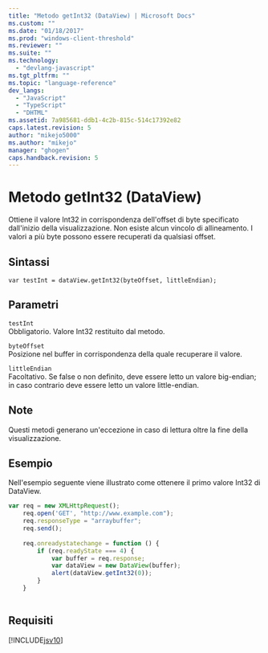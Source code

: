 ```yaml
---
title: "Metodo getInt32 (DataView) | Microsoft Docs"
ms.custom: ""
ms.date: "01/18/2017"
ms.prod: "windows-client-threshold"
ms.reviewer: ""
ms.suite: ""
ms.technology: 
  - "devlang-javascript"
ms.tgt_pltfrm: ""
ms.topic: "language-reference"
dev_langs: 
  - "JavaScript"
  - "TypeScript"
  - "DHTML"
ms.assetid: 7a985681-ddb1-4c2b-815c-514c17392e82
caps.latest.revision: 5
author: "mikejo5000"
ms.author: "mikejo"
manager: "ghogen"
caps.handback.revision: 5
---
```

# Metodo getInt32 (DataView)
Ottiene il valore Int32 in corrispondenza dell'offset di byte specificato dall'inizio della visualizzazione.  Non esiste alcun vincolo di allineamento. I valori a più byte possono essere recuperati da qualsiasi offset.  
  
## Sintassi  
  
```  
var testInt = dataView.getInt32(byteOffset, littleEndian);   
```  
  
## Parametri  
 `testInt`  
 Obbligatorio.  Valore Int32 restituito dal metodo.  
  
 `byteOffset`  
 Posizione nel buffer in corrispondenza della quale recuperare il valore.  
  
 `littleEndian`  
 Facoltativo.  Se false o non definito, deve essere letto un valore big\-endian; in caso contrario deve essere letto un valore little\-endian.  
  
## Note  
 Questi metodi generano un'eccezione in caso di lettura oltre la fine della visualizzazione.  
  
## Esempio  
 Nell'esempio seguente viene illustrato come ottenere il primo valore Int32 di DataView.  
  
```javascript  
var req = new XMLHttpRequest();  
    req.open('GET', "http://www.example.com");  
    req.responseType = "arraybuffer";  
    req.send();  
  
    req.onreadystatechange = function () {  
        if (req.readyState === 4) {  
            var buffer = req.response;  
            var dataView = new DataView(buffer);  
            alert(dataView.getInt32(0));  
        }  
    }  
  
```  
  
## Requisiti  
 [!INCLUDE[jsv10](../../javascript/reference/includes/jsv10-md.md)]